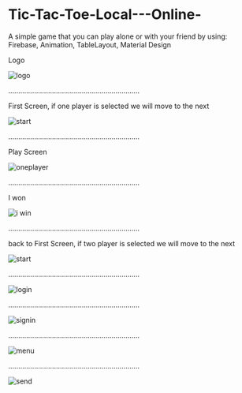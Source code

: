 # Tic-Tac-Toe-Local---Online-

A simple game that you can play alone or with your friend by using: Firebase, Animation, TableLayout, Material Design

Logo

![logo](https://user-images.githubusercontent.com/70321297/127262150-704c36df-5e96-4fe6-86f4-33ce132b5bf4.jpeg)

..................................................................

First Screen, if one player is selected we will move to the next

![start](https://user-images.githubusercontent.com/70321297/127262158-0d07fa33-3aa8-49b1-b2e6-f416e65a01c5.jpeg)

..................................................................

Play Screen

![oneplayer](https://user-images.githubusercontent.com/70321297/127262164-ee4cf606-21e3-4736-919d-e43c4ea284fe.jpeg)

..................................................................

I won

![i win](https://user-images.githubusercontent.com/70321297/127262172-78bc92d6-f3d7-4b5e-b523-850a112a903c.jpeg)

..................................................................

back to First Screen, if two player is selected we will move to the next

![start](https://user-images.githubusercontent.com/70321297/127262271-c56226b7-e622-4ed9-82f7-4bbd6bb8a543.jpeg)

..................................................................

![login](https://user-images.githubusercontent.com/70321297/127262277-97de3475-cadc-49e0-90b5-7a26ea317cf6.jpeg)

..................................................................

![signin](https://user-images.githubusercontent.com/70321297/127262281-9bb822b1-3896-4200-9bd5-cfb3d2b622c8.jpeg)

..................................................................

![menu](https://user-images.githubusercontent.com/70321297/127262285-ab92b0e3-0199-4b1a-b86c-ffea8a10c2b4.jpeg)

..................................................................

![send](https://user-images.githubusercontent.com/70321297/127262287-a9e68133-1415-4cb5-9efe-2d9f7a3e29e5.jpeg)

